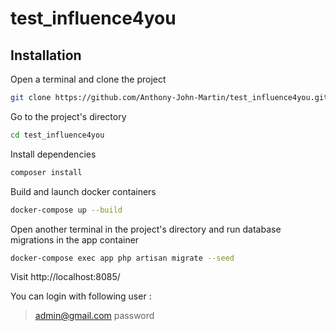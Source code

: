 # test_influence4you


## Installation

Open a terminal and clone the project
```bash
git clone https://github.com/Anthony-John-Martin/test_influence4you.git
```

Go to the project's directory
```bash
cd test_influence4you
```

Install dependencies
```bash
composer install
```

Build and launch docker containers
```bash
docker-compose up --build
```

Open another terminal in the project's directory and run database migrations in the app container
```bash
docker-compose exec app php artisan migrate --seed
```

Visit http://localhost:8085/

You can login with following user :
>admin@gmail.com
>password
